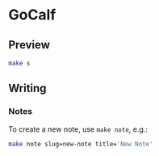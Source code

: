 # GoCalf

## Preview

``` bash
make s
```

## Writing

### Notes

To create a new note, use `make note`, e.g.:

``` bash
make note slug=new-note title='New Note'
```
